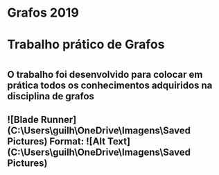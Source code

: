 # Grafos 2019

<h1> Trabalho prático de Grafos<h1>
  <h2> O trabalho foi desenvolvido para colocar em prática todos os conhecimentos adquiridos na disciplina de grafos<h2>

![Blade Runner](C:\Users\guilh\OneDrive\Imagens\Saved Pictures)
Format: ![Alt Text](C:\Users\guilh\OneDrive\Imagens\Saved Pictures)
